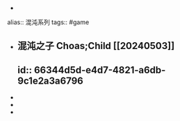 -
alias:: 混沌系列
tags:: #game

- ## 混沌之子 Choas;Child [[20240503]]
  id:: 66344d5d-e4d7-4821-a6db-9c1e2a3a6796
  -
-
-
-